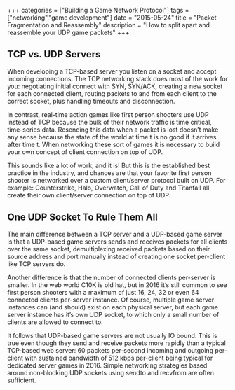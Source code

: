 +++
categories = ["Building a Game Network Protocol"]
tags = ["networking","game development"]
date = "2015-05-24"
title = "Packet Fragmentation and Reassembly"
description = "How to split apart and reassemble your UDP game packets"
+++

## TCP vs. UDP Servers

When developing a TCP-based server you listen on a socket and accept incoming connections. The TCP networking stack does most of the work for you: negotiating initial connect with SYN, SYN/ACK, creating a new socket for each connected client, routing packets to and from each client to the correct socket, plus handling timeouts and disconnection.

In contrast, real-time action games like first person shooters use UDP instead of TCP because the bulk of their network traffic is time critical, time-series data. Resending this data when a packet is lost doesn’t make any sense because the state of the world at time t is no good if it arrives after time t. When networking these sort of games it is necessary to build your own concept of client connection on top of UDP.

This sounds like a lot of work, and it is! But this is the established best practice in the industry, and chances are that your favorite first person shooter is networked over a custom client/server protocol built on UDP. For example: Counterstrike, Halo, Overwatch, Call of Duty and Titanfall all create their own client/server connection on top of UDP.

## One UDP Socket To Rule Them All

The main difference between a TCP server and a UDP-based game server is that a UDP-based game servers sends and receives packets for all clients over the same socket, demultiplexing received packets based on their source address and port manually instead of creating one socket per-client like TCP servers do.

Another difference is that the number of connected clients per-server is smaller. In the web world C10K is old hat, but in 2016 it’s still common to see first person shooters with a maximum of just 16, 24, 32 or even 64 connected clients per-server instance. Of course, multiple game server instances can (and should) exist on each physical server, but each game server instance has it’s own UDP socket, to which only a small number of clients are allowed to connect to.

It follows that UDP-based game servers are not usually IO bound. This is true even though they send and receive packets more rapidly than a typical TCP-based web server: 60 packets per-second incoming and outgoing per-client with sustained bandwidth of 512 kbps per-client being typical for dedicated server games in 2016. Simple networking strategies based around non-blocking UDP sockets using sendto and recvfrom are often sufficient.
